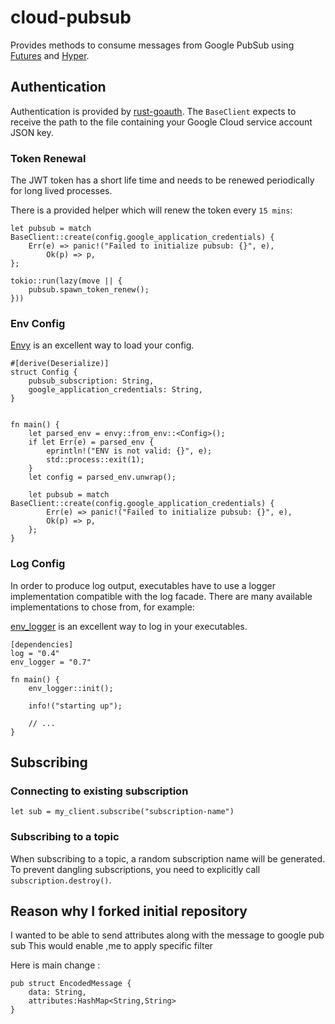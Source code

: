 # cloud-pubsub

Provides methods to consume messages from Google PubSub using
[Futures](https://github.com/rust-lang-nursery/futures-rs)
and [Hyper](https://hyper.rs).


## Authentication

Authentication is provided by [rust-goauth](https://github.com/durch/rust-goauth).
The `BaseClient` expects to receive the path to the file containing your Google Cloud
service account JSON key.

### Token Renewal

The JWT token has a short life time and needs to be renewed periodically for long lived processes.

There is a provided helper which will renew the token every `15 mins`:

```
let pubsub = match BaseClient::create(config.google_application_credentials) {
    Err(e) => panic!("Failed to initialize pubsub: {}", e),
        Ok(p) => p,
};

tokio::run(lazy(move || {
    pubsub.spawn_token_renew();
}))
```

### Env Config

[Envy](https://github.com/softprops/envy) is an excellent way to load your config.

```
#[derive(Deserialize)]
struct Config {
    pubsub_subscription: String,
    google_application_credentials: String,
}


fn main() {
    let parsed_env = envy::from_env::<Config>();
    if let Err(e) = parsed_env {
        eprintln!("ENV is not valid: {}", e);
        std::process::exit(1);
    }
    let config = parsed_env.unwrap();

    let pubsub = match BaseClient::create(config.google_application_credentials) {
        Err(e) => panic!("Failed to initialize pubsub: {}", e),
        Ok(p) => p,
    };
}
```

### Log Config

In order to produce log output, executables have to use a logger implementation compatible with the log facade.
There are many available implementations to chose from, for example:

[env_logger](https://github.com/sebasmagri/env_logger/) is an excellent way to log in your executables.

```
[dependencies]
log = "0.4"
env_logger = "0.7"
```

```
fn main() {
    env_logger::init();

    info!("starting up");

    // ...
}
```

## Subscribing

### Connecting to existing subscription

```
let sub = my_client.subscribe("subscription-name")
```

### Subscribing to a topic

When subscribing to a topic, a random subscription name will be generated. To prevent dangling
subscriptions, you need to explicitly call `subscription.destroy()`.


## Reason why I forked initial repository

I wanted to be able to send attributes along with the message to google pub sub
This would enable ,me to apply specific filter

Here is main change :
```
pub struct EncodedMessage {
    data: String,
    attributes:HashMap<String,String>
}

```
